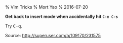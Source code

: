 % Vim Tricks
% Mort Yao
% 2016-07-20

**Get back to insert mode when accidentally hit `C-x C-s`**

Try <kbd>C-q</kbd>.

Source: <http://superuser.com/a/109170/231575>
